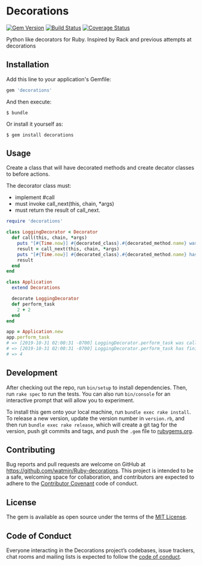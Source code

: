 # Decorations

[![Gem Version](https://badge.fury.io/rb/decorations.svg)](https://badge.fury.io/rb/decorations)
[![Build Status](https://travis-ci.org/watmin/Ruby-decorations.svg?branch=master)](https://travis-ci.org/watmin/Ruby-decorations)
[![Coverage Status](https://coveralls.io/repos/github/watmin/Ruby-decorations/badge.svg?branch=master)](https://coveralls.io/github/watmin/Ruby-decorations?branch=master)

Python like decorators for Ruby. Inspired by Rack and previous attempts at decorations

## Installation

Add this line to your application's Gemfile:

```ruby
gem 'decorations'
```

And then execute:

    $ bundle

Or install it yourself as:

    $ gem install decorations

## Usage

Create a class that will have decorated methods and create decator classes to before actions.

The decorator class must:
* implement #call
* must invoke call\_next(this, chain, \*args)
* must return the result of call\_next.

```ruby
require 'decorations'

class LoggingDecorator < Decorator
  def call(this, chain, *args)
    puts "[#{Time.now}] #{decorated_class}.#{decorated_method.name} was called"
    result = call_next(this, chain, *args)
    puts "[#{Time.now}] #{decorated_class}.#{decorated_method.name} has finished"
    result
  end
end

class Application
  extend Decorations

  decorate LoggingDecorator
  def perform_task
    2 + 2
  end
end

app = Application.new
app.perform_task
# => [2019-10-31 02:00:31 -0700] LoggingDecorator.perform_task was called
# => [2019-10-31 02:00:31 -0700] LoggingDecorator.perform_task has finished
# => 4
```

## Development

After checking out the repo, run `bin/setup` to install dependencies. Then, run `rake spec` to run the tests. You can also run `bin/console` for an interactive prompt that will allow you to experiment.

To install this gem onto your local machine, run `bundle exec rake install`. To release a new version, update the version number in `version.rb`, and then run `bundle exec rake release`, which will create a git tag for the version, push git commits and tags, and push the `.gem` file to [rubygems.org](https://rubygems.org).

## Contributing

Bug reports and pull requests are welcome on GitHub at https://github.com/watmin/Ruby-decorations. This project is intended to be a safe, welcoming space for collaboration, and contributors are expected to adhere to the [Contributor Covenant](http://contributor-covenant.org) code of conduct.

## License

The gem is available as open source under the terms of the [MIT License](https://opensource.org/licenses/MIT).

## Code of Conduct

Everyone interacting in the Decorations project’s codebases, issue trackers, chat rooms and mailing lists is expected to follow the [code of conduct](https://github.com/watmin/Ruby-decorations/blob/master/CODE_OF_CONDUCT.md).
